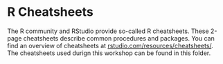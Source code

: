 # R Cheatsheets

The R community and RStudio provide so-called R cheatsheets. These 2-page cheatsheets describe common procedures and packages. You can find an overview of cheatsheets at [rstudio.com/resources/cheatsheets/](https://www.rstudio.com/resources/cheatsheets/). The cheatsheets used durign this workshop can be found in this folder.

